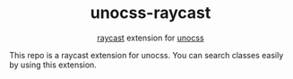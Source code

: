<h1 align="center">unocss-raycast</h1>

<p align="center"><a href="https://www.raycast.com/">raycast</a> extension for <a href="https://github.com/unocss/unocss">unocss</a></p>

This repo is a raycast extension for unocss. You can search classes easily by using this extension.